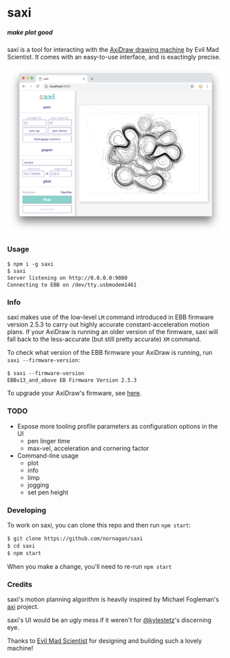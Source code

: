 # saxi
##### make plot good

saxi is a tool for interacting with the [AxiDraw
drawing machine](https://axidraw.com/) by Evil Mad Scientist. It comes with an
easy-to-use interface, and is exactingly precise.

![a screenshot of the saxi user interface](docs/saxi.png)

### Usage

```
$ npm i -g saxi
$ saxi
Server listening on http://0.0.0.0:9080
Connecting to EBB on /dev/tty.usbmodem1461
```

### Info

saxi makes use of the low-level `LM` command introduced in EBB firmware version
2.5.3 to carry out highly accurate constant-acceleration motion plans. If your
AxiDraw is running an older version of the firmware, saxi will fall back to the
less-accurate (but still pretty accurate) `XM` command.

To check what version of the EBB firmware your AxiDraw is running, run `saxi --firmware-version`:

```
$ saxi --firmware-version
EBBv13_and_above EB Firmware Version 2.5.3
```

To upgrade your AxiDraw's firmware, see [here](https://github.com/evil-mad/EggBot/tree/master/EBB_firmware).

### TODO

- Expose more tooling profile parameters as configuration options in the UI
  - pen linger time
  - max-vel, acceleration and cornering factor
- Command-line usage
  - plot
  - info
  - limp
  - jogging
  - set pen height

### Developing

To work on saxi, you can clone this repo and then run `npm start`:

```sh
$ git clone https://github.com/nornagon/saxi
$ cd saxi
$ npm start
```

When you make a change, you'll need to re-run `npm start`

### Credits
saxi's motion planning algorithm is heavily inspired by Michael Fogleman's
[axi](https://github.com/fogleman/axi) project.

saxi's UI would be an ugly mess if it weren't for [@kylestetz](https://github.com/kylestetz)'s discerning eye.

Thanks to [Evil Mad Scientist](http://www.evilmadscientist.com/) for designing
and building such a lovely machine!
